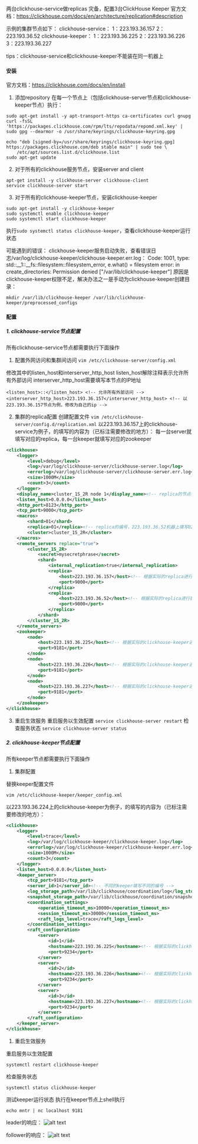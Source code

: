 两台clickhouse-service做replicas 灾备，配置3台ClickHouse Keeper
官方文档：https://clickhouse.com/docs/en/architecture/replication#description

示例的集群节点如下：
clickhouse-service：
1：223.193.36.157
2：223.193.36.52
clickhouse-keeper：
1：223.193.36.225
2：223.193.36.226
3：223.193.36.227

tips：clickhouse-service和clickhouse-keeper不能装在同一机器上

#### 安装
官方文档：https://clickhouse.com/docs/en/install

1. 添加repository
在每一个节点上（包括clickhouse-server节点和clickhouse-keeper节点）执行：
```
sudo apt-get install -y apt-transport-https ca-certificates curl gnupg
curl -fsSL 'https://packages.clickhouse.com/rpm/lts/repodata/repomd.xml.key' | sudo gpg --dearmor -o /usr/share/keyrings/clickhouse-keyring.gpg

echo "deb [signed-by=/usr/share/keyrings/clickhouse-keyring.gpg] https://packages.clickhouse.com/deb stable main" | sudo tee \
    /etc/apt/sources.list.d/clickhouse.list
sudo apt-get update
```
2. 对于所有的clickhouse服务节点，安装server and client
```
apt-get install -y clickhouse-server clickhouse-client
service clickhouse-server start
```
3. 对于所有的clickhouse-keeper节点，安装clickhouse-keeper
```
sudo apt-get install -y clickhouse-keeper
sudo systemctl enable clickhouse-keeper
sudo systemctl start clickhouse-keeper
```

执行`sudo systemctl status clickhouse-keeper`，查看clickhouse-keeper运行状态

可能遇到的错误：
clickhouse-keeper服务启动失败，查看错误日志/var/log/clickhouse-keeper/clickhouse-keeper.err.log：
Code: 1001, type: std::__1::__fs::filesystem::filesystem_error, e.what() = filesystem error: in create_directories: Permission denied ["/var/lib/clickhouse-keeper"]
原因是clickhouse-keeper权限不足，解决办法之一是手动为clickhouse-keeper创建目录：
```
mkdir /var/lib/clickhouse-keeper /var/lib/clickhouse-keeper/preprocessed_configs
```

#### 配置

##### 1. clickhouse-service节点配置

所有clickhouse-service节点都需要执行下面操作

1. 配置外网访问和集群间访问
`vim /etc/clickhouse-server/config.xml`

修改其中的listen_host和interserver_http_host
listen_host解除注释表示允许所有外部访问
interserver_http_host需要填写本节点的IP地址
```
<listen_host>::</listen_host> <!-- 允许所有外部访问 -->
<interserver_http_host>223.193.36.157</interserver_http_host> <!-- 以223.193.36.157节点为例，修改为自己的ip -->
```

2. 集群的replica配置
创建配置文件
`vim /etc/clickhouse-server/config.d/replication.xml`
以223.193.36.157上的clickhouse-service为例子，的填写的内容为（已标注需要修改的地方）：
每一台server就填写对应的replica，每一台keeper就填写对应的zookeeper

```xml
<clickhouse>
    <logger>
        <level>debug</level>
        <log>/var/log/clickhouse-server/clickhouse-server.log</log>
        <errorlog>/var/log/clickhouse-server/clickhouse-server.err.log</errorlog>
        <size>1000M</size>
        <count>3</count>
    </logger>
    <display_name>cluster_1S_2R node 1</display_name><!-- replica的节点名 -->
    <listen_host>0.0.0.0</listen_host>
    <http_port>8123</http_port>
    <tcp_port>9000</tcp_port>
    <macros>
        <shard>01</shard>
        <replica>01</replica><!-- replica的编号，223.193.36.52机器上填写02 -->
        <cluster>cluster_1S_2R</cluster>
    </macros>
    <remote_servers replace="true">
        <cluster_1S_2R>
            <secret>mysecretphrase</secret>
            <shard>
                <internal_replication>true</internal_replication>
                <replica>
                    <host>223.193.36.157</host><!-- 根据实际的replica进行替换 -->
                    <port>9000</port>
                </replica>
                <replica>
                    <host>223.193.36.52</host><!-- 根据实际的replica进行替换 -->
                    <port>9000</port>
                </replica>
            </shard>
        </cluster_1S_2R>
    </remote_servers>
    <zookeeper>
        <node>
            <host>223.193.36.225</host><!-- 根据实际的clickhouse-keeper进行替换 -->
            <port>9181</port>
        </node>
        <node>
            <host>223.193.36.226</host><!-- 根据实际的clickhouse-keeper进行替换 -->
            <port>9181</port>
        </node>
        <node>
            <host>223.193.36.227</host><!-- 根据实际的clickhouse-keeper进行替换 -->
            <port>9181</port>
        </node>
    </zookeeper>
</clickhouse>
```

3. 重启生效服务
重启服务以生效配置
`service clickhouse-server restart`
检查服务状态
`service clickhouse-server status`



##### 2. clickhouse-keeper节点配置
所有keeper节点都需要执行下面操作

1. 集群配置

替换keeper配置文件

```
vim /etc/clickhouse-keeper/keeper_config.xml
```

以223.193.36.224上的clickhouse-keeper为例子，的填写的内容为（已标注需要修改的地方）：

```xml
<clickhouse>
    <logger>
        <level>trace</level>
        <log>/var/log/clickhouse-keeper/clickhouse-keeper.log</log>
        <errorlog>/var/log/clickhouse-keeper/clickhouse-keeper.err.log</errorlog>
        <size>1000M</size>
        <count>3</count>
    </logger>
    <listen_host>0.0.0.0</listen_host>
    <keeper_server>
        <tcp_port>9181</tcp_port>
        <server_id>1</server_id><!-- 不同的keeper填写不同的编号 -->
        <log_storage_path>/var/lib/clickhouse/coordination/log</log_storage_path>
        <snapshot_storage_path>/var/lib/clickhouse/coordination/snapshots</snapshot_storage_path>
        <coordination_settings>
            <operation_timeout_ms>10000</operation_timeout_ms>
            <session_timeout_ms>30000</session_timeout_ms>
            <raft_logs_level>trace</raft_logs_level>
        </coordination_settings>
        <raft_configuration>
            <server>
                <id>1</id>
                <hostname>223.193.36.225</hostname><!-- 根据实际的clickhouse-keeper进行替换 -->
                <port>9234</port>
            </server>
            <server>
                <id>2</id>
                <hostname>223.193.36.226</hostname><!-- 根据实际的clickhouse-keeper进行替换 -->
                <port>9234</port>
            </server>
            <server>
                <id>3</id>
                <hostname>223.193.36.227</hostname><!-- 根据实际的clickhouse-keeper进行替换 -->
                <port>9234</port>
            </server>
        </raft_configuration>
    </keeper_server>
</clickhouse>
```
1. 重启生效服务

重启服务以生效配置

```
systemctl restart clickhouse-keeper
```

检查服务状态
```
systemctl status clickhouse-keeper
```

测试keeper运行状态
执行在keeper节点上shell执行

```
echo mntr | nc localhost 9181
```

leader的响应：
![alt text](assets/clickhouse集群配置/image.png)

follower的响应：
![alt text](assets/clickhouse集群配置/image-1.png)

